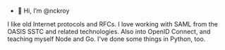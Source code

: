 - 👋 Hi, I’m @nckroy

I like old Internet protocols and RFCs. I love working with SAML from the OASIS SSTC and related technologies.
Also into OpenID Connect, and teaching myself Node and Go. I've done some things in Python, too.

<!---
nckroy/nckroy is a ✨ special ✨ repository because its `README.md` (this file) appears on your GitHub profile.
You can click the Preview link to take a look at your changes.
--->
